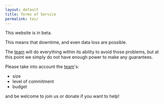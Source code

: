 ```yaml
---
layout: default
title: Terms of Service
permalink: tos/
---
```


This website is in beta.

This means that downtime, and even data loss are possible.

The [team](/team) will do everything within its ability to avoid those problems, but at this point we simply do not have enough power to make any guarantees.

Please take into account the [team](/team)'s:

- size
- level of commitment
- budget

and be welcome to join us or donate if you want to help!
